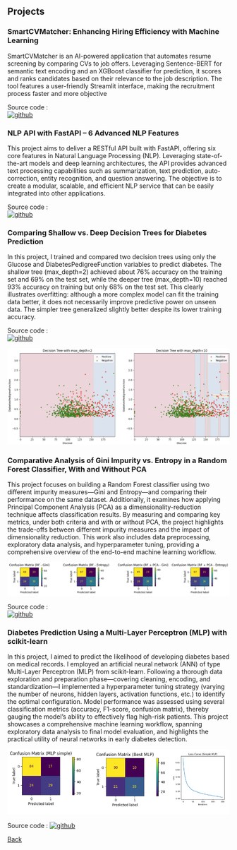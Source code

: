 ## Projects
### SmartCVMatcher: Enhancing Hiring Efficiency with Machine Learning
SmartCVMatcher is an AI-powered application that automates resume screening by comparing CVs to job offers. Leveraging Sentence-BERT for semantic text encoding and an XGBoost classifier for prediction, it scores and ranks candidates based on their relevance to the job description. The tool features a user-friendly Streamlit interface, making the recruitment process faster and more objective

Source code :  
[<img src='https://cdn.jsdelivr.net/npm/simple-icons@3.0.1/icons/github.svg' alt='github' height='40'>](https://github.com/kabirim/SmartCVMatcher)

### NLP API with FastAPI – 6 Advanced NLP Features
This project aims to deliver a RESTful API built with FastAPI, offering six core features in Natural Language Processing (NLP). Leveraging state-of-the-art models and deep learning architectures, the API provides advanced text processing capabilities such as summarization, text prediction, auto-correction, entity recognition, and question answering. The objective is to create a modular, scalable, and efficient NLP service that can be easily integrated into other applications.

Source code :  
[<img src='https://cdn.jsdelivr.net/npm/simple-icons@3.0.1/icons/github.svg' alt='github' height='40'>](https://github.com/kabirim/PolyTextAI)

### Comparing Shallow vs. Deep Decision Trees for Diabetes Prediction
In this project, I trained and compared two decision trees using only the Glucose and DiabetesPedigreeFunction variables to predict diabetes. The shallow tree (max_depth=2) achieved about 76% accuracy on the training set and 69% on the test set, while the deeper tree (max_depth=10) reached 93% accuracy on training but only 68% on the test set. This clearly illustrates overfitting: although a more complex model can fit the training data better, it does not necessarily improve predictive power on unseen data. The simpler tree generalized slightly better despite its lower training accuracy.

Source code :  
[<img src='https://cdn.jsdelivr.net/npm/simple-icons@3.0.1/icons/github.svg' alt='github' height='40'>](https://github.com/kabirim/machineLearningProjects)

![Octocat](./images/result_decision_tree_clustred.jpg)

### Comparative Analysis of Gini Impurity vs. Entropy in a Random Forest Classifier, With and Without PCA

This project focuses on building a Random Forest classifier using two different impurity measures—Gini and Entropy—and comparing their performance on the same dataset. Additionally, it examines how applying Principal Component Analysis (PCA) as a dimensionality-reduction technique affects classification results. By measuring and comparing key metrics, under both criteria and with or without PCA, the project highlights the trade-offs between different impurity measures and the impact of dimensionality reduction. This work also includes data preprocessing, exploratory data analysis, and hyperparameter tuning, providing a comprehensive overview of the end-to-end machine learning workflow.

![Octocat](./images/output_confusion_matrix_randon_forest.png)

Source code :  
[<img src='https://cdn.jsdelivr.net/npm/simple-icons@3.0.1/icons/github.svg' alt='github' height='40'>](https://github.com/kabirim/machineLearningProjects)

### Diabetes Prediction Using a Multi-Layer Perceptron (MLP) with scikit-learn

In this project, I aimed to predict the likelihood of developing diabetes based on medical records. I employed an artificial neural network (ANN) of type Multi-Layer Perceptron (MLP) from scikit-learn. Following a thorough data exploration and preparation phase—covering cleaning, encoding, and standardization—I implemented a hyperparameter tuning strategy (varying the number of neurons, hidden layers, activation functions, etc.) to identify the optimal configuration. Model performance was assessed using several classification metrics (accuracy, F1-score, confusion matrix), thereby gauging the model’s ability to effectively flag high-risk patients. This project showcases a comprehensive machine learning workflow, spanning exploratory data analysis to final model evaluation, and highlights the practical utility of neural networks in early diabetes detection.

![Octocat](./images/output_mlp_classification.png)

Source code :
[<img src='https://cdn.jsdelivr.net/npm/simple-icons@3.0.1/icons/github.svg' alt='github' height='40'>](https://github.com/kabirim/machineLearningProjects)

[Back](./)
